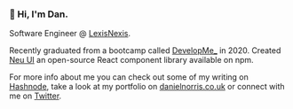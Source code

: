 ### 👋 Hi, I'm Dan. 

Software Engineer @ [LexisNexis](https://risk.lexisnexis.co.uk/). 

Recently graduated from a bootcamp called [DevelopMe_](https://developme.tech/) in 2020. Created [Neu UI](https://ui-neu.netlify.app/) an open-source React component library available on npm. 

For more info about me you can check out some of my writing on [Hashnode](https://dan.hashnode.dev/), take a look at my portfolio on [danielnorris.co.uk](https://www.danielnorris.co.uk) or connect with me on [Twitter](https://twitter.com/danielpnorris).
